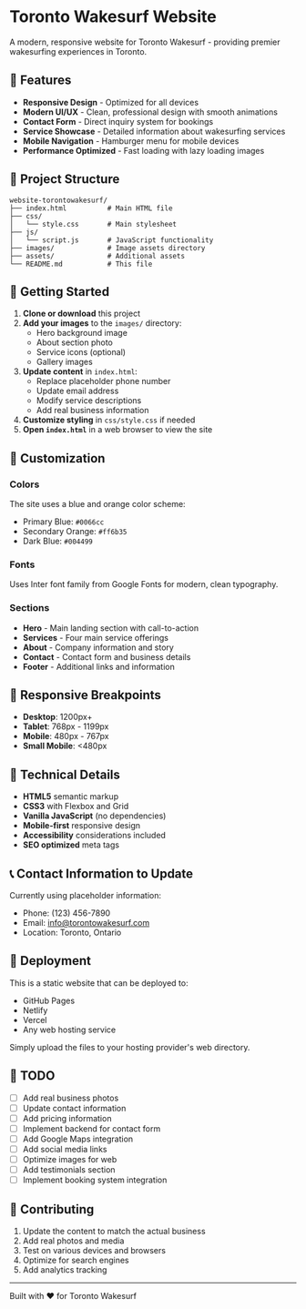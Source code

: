 # Toronto Wakesurf Website

A modern, responsive website for Toronto Wakesurf - providing premier wakesurfing experiences in Toronto.

## 🌊 Features

- **Responsive Design** - Optimized for all devices
- **Modern UI/UX** - Clean, professional design with smooth animations
- **Contact Form** - Direct inquiry system for bookings
- **Service Showcase** - Detailed information about wakesurfing services
- **Mobile Navigation** - Hamburger menu for mobile devices
- **Performance Optimized** - Fast loading with lazy loading images

## 📁 Project Structure

```
website-torontowakesurf/
├── index.html          # Main HTML file
├── css/
│   └── style.css       # Main stylesheet
├── js/
│   └── script.js       # JavaScript functionality
├── images/             # Image assets directory
├── assets/             # Additional assets
└── README.md           # This file
```

## 🚀 Getting Started

1. **Clone or download** this project
2. **Add your images** to the `images/` directory:
   - Hero background image
   - About section photo
   - Service icons (optional)
   - Gallery images
3. **Update content** in `index.html`:
   - Replace placeholder phone number
   - Update email address
   - Modify service descriptions
   - Add real business information
4. **Customize styling** in `css/style.css` if needed
5. **Open `index.html`** in a web browser to view the site

## 🎨 Customization

### Colors
The site uses a blue and orange color scheme:
- Primary Blue: `#0066cc`
- Secondary Orange: `#ff6b35`
- Dark Blue: `#004499`

### Fonts
Uses Inter font family from Google Fonts for modern, clean typography.

### Sections
- **Hero** - Main landing section with call-to-action
- **Services** - Four main service offerings
- **About** - Company information and story
- **Contact** - Contact form and business details
- **Footer** - Additional links and information

## 📱 Responsive Breakpoints

- **Desktop**: 1200px+
- **Tablet**: 768px - 1199px
- **Mobile**: 480px - 767px
- **Small Mobile**: <480px

## 🔧 Technical Details

- **HTML5** semantic markup
- **CSS3** with Flexbox and Grid
- **Vanilla JavaScript** (no dependencies)
- **Mobile-first** responsive design
- **Accessibility** considerations included
- **SEO optimized** meta tags

## 📞 Contact Information to Update

Currently using placeholder information:
- Phone: (123) 456-7890
- Email: info@torontowakesurf.com
- Location: Toronto, Ontario

## 🚀 Deployment

This is a static website that can be deployed to:
- GitHub Pages
- Netlify
- Vercel
- Any web hosting service

Simply upload the files to your hosting provider's web directory.

## 📝 TODO

- [ ] Add real business photos
- [ ] Update contact information
- [ ] Add pricing information
- [ ] Implement backend for contact form
- [ ] Add Google Maps integration
- [ ] Add social media links
- [ ] Optimize images for web
- [ ] Add testimonials section
- [ ] Implement booking system integration

## 🤝 Contributing

1. Update the content to match the actual business
2. Add real photos and media
3. Test on various devices and browsers
4. Optimize for search engines
5. Add analytics tracking

---

Built with ❤️ for Toronto Wakesurf